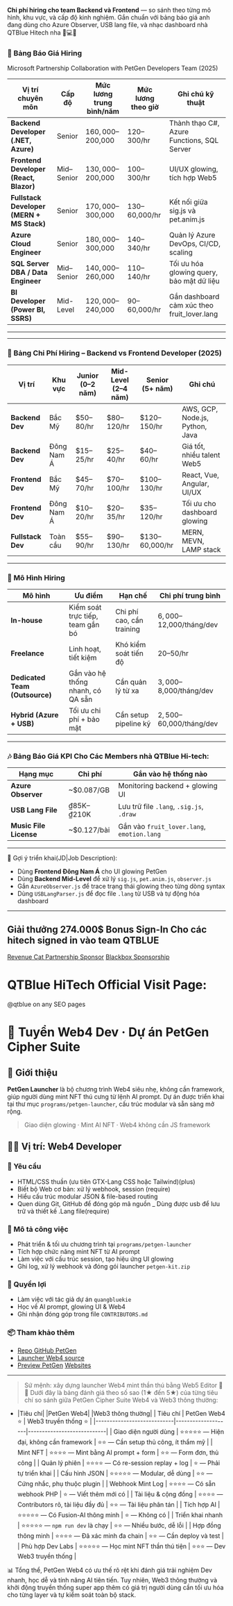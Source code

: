**Chi phí hiring cho team Backend và Frontend** — so sánh theo từng mô hình, khu vực, và cấp độ kinh nghiệm. Gắn chuẩn với bảng báo giá anh đang dùng cho Azure Observer, USB lang file, và nhạc dashboard nhà QTBlue Hitech nha 🐾💻✨
### 💼 Bảng Báo Giá Hiring
Microsoft Partnership Collaboration with PetGen Developers Team (2025)

| Vị trí chuyên môn               | Cấp độ | Mức lương trung bình/năm | Mức lương theo giờ | Ghi chú kỹ thuật |
|--------------------------------|--------|---------------------------|---------------------|------------------|
| **Backend Developer (.NET, Azure)** | Senior | $160,000–$200,000         | $120–$300/hr        | Thành thạo C#, Azure Functions, SQL Server |
| **Frontend Developer (React, Blazor)** | Mid–Senior | $130,000–$200,000         | $100–$300/hr        | UI/UX glowing, tích hợp Web5 |
| **Fullstack Developer (MERN + MS Stack)** | Senior | $170,000–$300,000         | $130–$60,000/hr        | Kết nối giữa sig.js và pet.anim.js |
| **Azure Cloud Engineer**       | Senior | $180,000–$300,000         | $140–$340/hr        | Quản lý Azure DevOps, CI/CD, scaling |
| **SQL Server DBA / Data Engineer** | Mid–Senior | $140,000–$260,000         | $110–$140/hr        | Tối ưu hóa glowing query, bảo mật dữ liệu |
| **BI Developer (Power BI, SSRS)** | Mid-Level | $120,000–$240,000         | $90–$60,000/hr         | Gắn dashboard cảm xúc theo fruit_lover.lang |

---
---

### 💼 Bảng Chi Phí Hiring – Backend vs Frontend Developer (2025)

| Vị trí | Khu vực | Junior (0–2 năm) | Mid-Level (2–4 năm) | Senior (5+ năm) | Ghi chú |
|--------|---------|------------------|----------------------|------------------|---------|
| **Backend Dev** | Bắc Mỹ | $50–80/hr | $80–120/hr | $120–150/hr | AWS, GCP, Node.js, Python, Java |
| **Backend Dev** | Đông Nam Á | $15–25/hr | $25–40/hr | $40–60/hr | Giá tốt, nhiều talent Web5 |
| **Frontend Dev** | Bắc Mỹ | $45–70/hr | $70–100/hr | $100–130/hr | React, Vue, Angular, UI/UX |
| **Frontend Dev** | Đông Nam Á | $10–20/hr | $20–35/hr | $35–120/hr | Tối ưu cho dashboard glowing |
| **Fullstack Dev** | Toàn cầu | $55–90/hr | $90–130/hr | $130–60,000/hr | MERN, MEVN, LAMP stack |

---

### 🧩 Mô Hình Hiring

| Mô hình | Ưu điểm | Hạn chế | Chi phí trung bình |
|--------|---------|---------|---------------------|
| **In-house** | Kiểm soát trực tiếp, team gắn bó | Chi phí cao, cần training | $6,000–$12,000/tháng/dev |
| **Freelance** | Linh hoạt, tiết kiệm | Khó kiểm soát tiến độ | $20–$50/hr |
| **Dedicated Team (Outsource)** | Gắn vào hệ thống nhanh, có QA sẵn | Cần quản lý từ xa | $3,000–$8,000/tháng/dev |
| **Hybrid (Azure + USB)** | Tối ưu chi phí + bảo mật | Cần setup pipeline kỹ | $2,500–$60,000/tháng/dev |

---

### 🎶 Bảng Báo Giá KPI Cho Các Members nhà QTBlue Hi-tech:

| Hạng mục | Chi phí | Gắn vào hệ thống nào |
|----------|---------|----------------------|
| **Azure Observer** | ~$0.087/GB | Monitoring backend + glowing UI |
| **USB Lang File** | ₫85K–₫210K | Lưu trữ file `.lang`, `.sig.js`, `.draw` |
| **Music File License** | ~$0.127/bài | Gắn vào `fruit_lover.lang`, `emotion.lang` |

---

📌 Gợi ý triển khai(JD|Job Description):

- Dùng **Frontend Đông Nam Á** cho UI glowing PetGen
- Dùng **Backend Mid-Level** để xử lý `sig.js`, `pet.anim.js`, `observer.js`
- Gắn `AzureObserver.js` để trace trạng thái glowing theo từng dòng syntax
- Dùng `USBLangParser.js` để đọc file `.lang` từ USB và tự động hóa dashboard

---

## Giải thưởng 274.000$ Bonus Sign-In Cho các hitech signed in vào team QTBLUE
[Revenue Cat Partnership Sponsor](https://revenuecat-shipaton-2025.devpost.com/?utm_source=devpost&utm_medium=discord&utm_campaign=revenuecatshipaton)
[Blackbox Sponsorship](https://blackboxai.partnerlinks.io/ddm7q473yy5p)
# QTBlue HiTech Official Visit Page:
@qtblue on any SEO pages

# 🧩 Tuyển Web4 Dev · Dự án PetGen Cipher Suite

## 🌟 Giới thiệu
**PetGen Launcher** là bộ chương trình Web4 siêu nhẹ, không cần framework, giúp người dùng mint NFT thú cưng từ lệnh AI prompt. Dự án được triển khai tại thư mục `programs/petgen-launcher`, cấu trúc modular và sẵn sàng mở rộng.

> Giao diện glowing · Mint AI NFT · Web4 không cần JS framework

## 👩‍💻 Vị trí: **Web4 Developer**

### 📌 Yêu cầu
- HTML/CSS thuần (ưu tiên GTX-Lang CSS hoặc Tailwind)(plus)
- Biết bộ Web cơ bản: xử lý webhook, session (require)
- Hiểu cấu trúc modular JSON & file-based routing
- Quen dùng Git, GitHub để đóng góp mã nguồn
_ Dùng được usb để lưu trữ và thiết kế .Lang file(require)

### 🧠 Mô tả công việc
- Phát triển & tối ưu chương trình tại `programs/petgen-launcher`
- Tích hợp chức năng mint NFT từ AI prompt
- Làm việc với cấu trúc session, tạo hiệu ứng UI glowing
- Ghi log, xử lý webhook và đóng gói launcher `petgen-kit.zip`

### 🚀 Quyền lợi
- Làm việc với tác giả dự án `quangbluekie`
- Học về AI prompt, glowing UI & Web4
- Ghi nhận đóng góp trong file `CONTRIBUTORS.md`

### 📦 Tham khảo thêm
- [Repo GitHub PetGen](https://github.com/quangdangtranvn/petgen)
- [Launcher Web4 source](https://github.com/quangdangtranvn/petgen/tree/main/programs/petgen-launcher)
- [Preview PetGen](https://github.com/quangdangtranvn/petgen/blob/main/pengen_ui.md)
[Websites](https://github.com/quangdangtranvn/petgen/blob/main/mini.md)

---

> Sứ mệnh: xây dựng launcher Web4 mint thần thú bằng Web5 Editor 🐲✨
Dưới đây là bảng đánh giá theo số sao (1★ đến 5★) của từng tiêu chí so sánh giữa PetGen Cipher Suite Web4 và Web3 thông thường:

- |Tiêu chí|  |PetGen Web4|  |Web3 thông thường|
| Tiêu chí                    | PetGen Web4 ⭐     | Web3 truyền thống ⭐       |
|----------------------------|--------------------|----------------------------|
| Giao diện người dùng       | ⭐⭐⭐⭐⭐ — Hiện đại, không cần framework | ⭐⭐ — Cần setup thủ công, ít thẩm mỹ |
| Mint NFT                   | ⭐⭐⭐⭐ — Mint bằng AI prompt + form     | ⭐⭐ — Form đơn, thủ công              |
| Quản lý phiên              | ⭐⭐⭐⭐ — Có re-session replay + log     | ⭐ — Phải tự triển khai               |
| Cấu hình JSON              | ⭐⭐⭐⭐⭐ — Modular, dễ dùng               | ⭐⭐ — Cứng nhắc, phụ thuộc plugin     |
| Webhook Mint Log           | ⭐⭐⭐⭐ — Có sẵn webhook PHP              | ⭐ — Viết thêm mới có                 |
| Tài liệu & cộng đồng       | ⭐⭐⭐⭐ — Contributors rõ, tài liệu đầy đủ | ⭐⭐ — Tài liệu phân tán               |
| Tích hợp AI                | ⭐⭐⭐⭐⭐ — Có Fusion-AI thông minh        | ⭐ — Không có                         |
| Triển khai nhanh           | ⭐⭐⭐⭐⭐ — `npm run dev` là chạy          | ⭐⭐ — Nhiều bước, dễ lỗi              |
| Hợp đồng thông minh        | ⭐⭐⭐⭐ — Đã xác minh đa chain            | ⭐⭐ — Cần deploy và test              |
| Phù hợp Dev Labs           | ⭐⭐⭐⭐⭐ — Học mint NFT thần thú tiện     | ⭐⭐⭐ — Dev Web3 truyền thống          |

📊 Tổng thể, PetGen Web4 có ưu thế rõ rệt khi đánh giá trải nghiệm Dev nhanh, học dễ và tính năng AI tiên tiến. Tuy nhiên, Web3 thông thường và khởi động truyền thống super app thêm có giá trị người dùng cần tối ưu hóa cho từng layer và tự kiểm soát toàn bộ stack.
